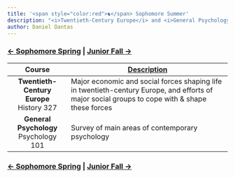 ```yaml
---
title: '<span style="color:red">♞</span> Sophomore Summer'
description: "<i>Twentieth-Century Europe</i> and <i>General Psychology</i>"
author: Daniel Dantas
---
```


### [← Sophomore Spring](https://dantasfiles.com/2000/01/24/cornell-sophomore-spring.html) | [Junior Fall →](https://dantasfiles.com/2000/08/24/cornell-junior-fall.html)

| Course | [Description](https://catalogs.rutgers.edu/nb-ug/99-01/nbfull.pdf) |
| :---: | --- |
| **Twentieth-Century Europe** <br> History 327 | Major economic and social forces shaping life in twentieth-century Europe, and efforts of major social groups to cope with & shape these forces |
| **General Psychology** <br> Psychology 101 | Survey of main areas of contemporary psychology |

### [← Sophomore Spring](https://dantasfiles.com/2000/01/24/cornell-sophomore-spring.html) | [Junior Fall →](https://dantasfiles.com/2000/08/24/cornell-junior-fall.html)
